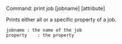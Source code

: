 Command:	print job [jobname] [attribute]

Prints either all or a specific property of a job.

    jobname	: the name of the job
    property	: the property

